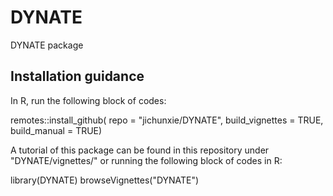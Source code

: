 # DYNATE
DYNATE package


## Installation guidance
In R, run the following block of codes:


remotes::install_github(
  repo = "jichunxie/DYNATE",
  build_vignettes = TRUE,
  build_manual = TRUE)



A tutorial of this package can be found in this repository under "DYNATE/vignettes/" or running the following block of codes in R:

library(DYNATE)
browseVignettes("DYNATE")
